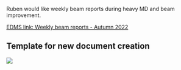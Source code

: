 Ruben would like weekly beam reports during heavy MD and beam improvement.

[EDMS link: Weekly beam reports - Autumn 2022](https://edms.cern.ch/ui/#!master/navigator/project?P:1206306671:101154178:subDocs)


## Template for new document creation

![](file:///C:/Users/ELIOTT~1/AppData/Local/Temp/msohtmlclip1/01/clip_image002.gif)

